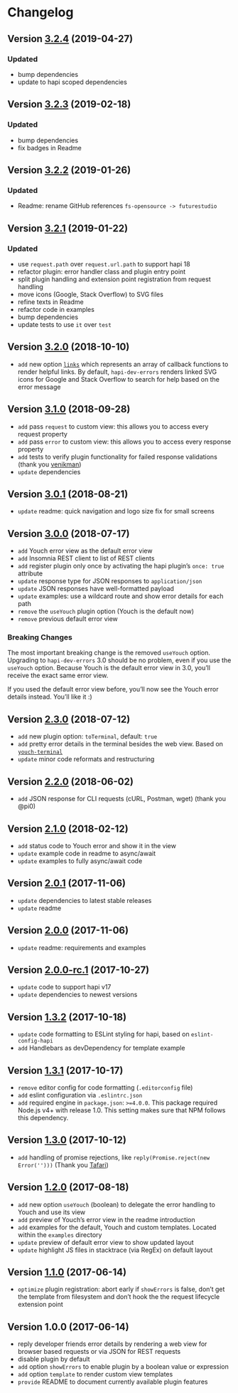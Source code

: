 # Changelog

## Version [3.2.4](https://github.com/futurestudio/hapi-dev-errors/compare/v3.2.3...v3.2.4) (2019-04-27)

### Updated
- bump dependencies
- update to hapi scoped dependencies


## Version [3.2.3](https://github.com/futurestudio/hapi-dev-errors/compare/v3.2.2...v3.2.3) (2019-02-18)

### Updated
- bump dependencies
- fix badges in Readme


## Version [3.2.2](https://github.com/futurestudio/hapi-dev-errors/compare/v3.2.1...v3.2.2) (2019-01-26)

### Updated
- Readme: rename GitHub references `fs-opensource -> futurestudio`


## Version [3.2.1](https://github.com/futurestudio/hapi-dev-errors/compare/v3.2.0...v3.2.1) (2019-01-22)

### Updated
- use `request.path` over `request.url.path` to support hapi 18
- refactor plugin: error handler class and plugin entry point
- split plugin handling and extension point registration from request handling
- move icons (Google, Stack Overflow) to SVG files
- refine texts in Readme
- refactor code in examples
- bump dependencies
- update tests to use `it` over `test`


## Version [3.2.0](https://github.com/futurestudio/hapi-dev-errors/compare/v3.1.0...v3.2.0) (2018-10-10)
- `add` new option [`links`](https://github.com/futurestudio/hapi-dev-errors#plugin-registration-options) which represents an array of callback functions to render helpful links. By default, `hapi-dev-errors` renders linked SVG icons for Google and Stack Overflow to search for help based on the error message


## Version [3.1.0](https://github.com/futurestudio/hapi-dev-errors/compare/v3.0.1...v3.1.0) (2018-09-28)
- `add` pass `request` to custom view: this allows you to access every request property
- `add` pass `error` to custom view: this allows you to access every response property
- `add` tests to verify plugin functionality for failed response validations (thank you [venikman](https://github.com/futurestudio/hapi-dev-errors/pull/6))
- `update` dependencies

## Version [3.0.1](https://github.com/futurestudio/hapi-dev-errors/compare/v3.0.0...v3.0.1) (2018-08-21)
- `update` readme: quick navigation and logo size fix for small screens


## Version [3.0.0](https://github.com/futurestudio/hapi-dev-errors/compare/v2.3.0...v3.0.0) (2018-07-17)
- `add` Youch error view as the default error view
- `add` Insomnia REST client to list of REST clients
- `add` register plugin only once by activating the hapi plugin’s `once: true` attribute
- `update` response type for JSON responses to `application/json`
- `update` JSON responses have well-formatted payload
- `update` examples: use a wildcard route and show error details for each path
- `remove` the `useYouch` plugin option (Youch is the default now)
- `remove` previous default error view

### Breaking Changes
The most important breaking change is the removed `useYouch` option. Upgrading to `hapi-dev-errors` 3.0 should be no problem, even if you use the `useYouch` option. Because Youch is the default error view in 3.0, you’ll receive the exact same error view.

If you used the default error view before, you’ll now see the Youch error details instead. You’ll like it :)


## Version [2.3.0](https://github.com/futurestudio/hapi-dev-errors/compare/v2.2.0...v2.3.0) (2018-07-12)
- `add` new plugin option: `toTerminal`, default: `true`
- `add` pretty error details in the terminal besides the web view. Based on [`youch-terminal`](https://github.com/poppinss/youch-terminal)
- `update` minor code reformats and restructuring


## Version [2.2.0](https://github.com/futurestudio/hapi-dev-errors/compare/v2.1.0...v2.2.0) (2018-06-02)
- `add` JSON response for CLI requests (cURL, Postman, wget) (thank you @pi0)


## Version [2.1.0](https://github.com/futurestudio/hapi-dev-errors/compare/v2.0.1...v2.1.0) (2018-02-12)
- `add` status code to Youch error and show it in the view
- `update` example code in readme to async/await
- `update` examples to fully async/await code


## Version [2.0.1](https://github.com/futurestudio/hapi-dev-errors/compare/v2.0.0...v2.0.1) (2017-11-06)
- `update` dependencies to latest stable releases
- `update` readme


## Version [2.0.0](https://github.com/futurestudio/hapi-dev-errors/compare/v2.0.0-rc.1...v2.0.0) (2017-11-06)
- `update` readme: requirements and examples


## Version [2.0.0-rc.1](https://github.com/futurestudio/hapi-dev-errors/compare/v1.3.2...v2.0.0-rc.1) (2017-10-27)
- `update` code to support hapi v17
- `update` dependencies to newest versions


## Version [1.3.2](https://github.com/futurestudio/hapi-dev-errors/compare/v1.3.1...v1.3.2) (2017-10-18)
- `update` code formatting to ESLint styling for hapi, based on `eslint-config-hapi`
- `add` Handlebars as devDependency for template example


## Version [1.3.1](https://github.com/futurestudio/hapi-dev-errors/compare/v1.3.0...v1.3.1) (2017-10-17)
- `remove` editor config for code formatting (`.editorconfig` file)
- `add` eslint configuration via `.eslintrc.json`
- `add` required engine in `package.json`: `>=4.0.0`. This package required Node.js v4+ with release 1.0. This setting makes sure that NPM follows this dependency.


## Version [1.3.0](https://github.com/futurestudio/hapi-dev-errors/compare/v1.2.0...v1.3.0) (2017-10-12)
- `add` handling of promise rejections, like `reply(Promise.reject(new Error('')))` (Thank you [Tafari](https://github.com/tafarij))


## Version [1.2.0](https://github.com/futurestudio/hapi-dev-errors/compare/v1.1.0...v1.2.0) (2017-08-18)
- `add` new option `useYouch` (boolean) to delegate the error handling to Youch and use its view
- `add` preview of Youch’s error view in the readme introduction
- `add` examples for the default, Youch and custom templates. Located within the `examples` directory
- `update` preview of default error view to show updated layout
- `update` highlight JS files in stacktrace (via RegEx) on default layout


## Version [1.1.0](https://github.com/futurestudio/hapi-dev-errors/compare/v1.0.0...v1.1.0) (2017-06-14)
- `optimize` plugin registration: abort early if `showErrors` is false, don’t get the template from filesystem and don’t hook the the request lifecycle extension point


## Version 1.0.0 (2017-06-14)
- reply developer friends error details by rendering a web view for browser based requests or via JSON for REST requests
- disable plugin by default
- `add` option `showErrors` to enable plugin by a boolean value or expression
- `add` option `template` to render custom view templates
- `provide` README to document currently available plugin features
